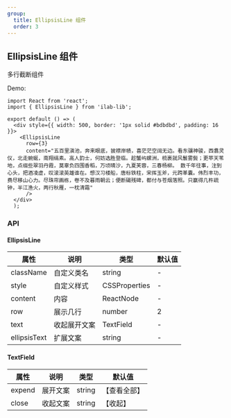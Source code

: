 ```yaml
---
group:
  title: EllipsisLine 组件
  order: 3
---
```


## EllipsisLine 组件
多行截断组件

Demo:

```tsx
import React from 'react';
import { EllipsisLine } from 'ilab-lib';

export default () => (
  <div style={{ width: 500, border: '1px solid #bdbdbd', padding: 16 }}>
    <EllipsisLine
      row={3}
      content="五百里滇池，奔来眼底，披襟岸帻，喜茫茫空阔无边。看东骧神骏，西翥灵仪，北走蜿蜒，南翔缟素。高人韵士，何妨选胜登临。趁蟹屿螺洲，梳裹就风鬟雾鬓；更苹天苇地，点缀些翠羽丹霞，莫辜负四围香稻，万顷晴沙，九夏芙蓉，三春杨柳。 数千年往事，注到心头，把酒凌虚，叹滚滚英雄谁在。想汉习楼船，唐标铁柱，宋挥玉斧，元跨革囊。伟烈丰功，费尽移山心力。尽珠帘画栋，卷不及暮雨朝云；便断碣残碑，都付与苍烟落照。只赢得几杵疏钟，半江渔火，两行秋雁，一枕清霜"
      />
  </div>
  );
```


### API

#### EllipsisLine

| 属性             | 说明                                                            | 类型                | 默认值  |
| ---------------- | --------------------------------------------------------------- | ------------------- | ------- |
| className           | 自定义类名                                    | string            | -       |
| style           | 自定义样式                                    | CSSProperties            | -       |
| content           | 内容                                    | ReactNode            |    -    |
| row         | 展示几行                                                        | number    | 2     |
| text          | 收起展开文案                                                        | TextField    |   -     |
| ellipsisText        | 扩展文案 | string              |  -      |


#### TextField
| 属性             | 说明                                                            | 类型                | 默认值  |
| ---------------- | --------------------------------------------------------------- | ------------------- | ------- |
| expend           | 展开文案                                    | string            | 【查看全部】       |
| close           | 收起文案                                    | string            | 【收起】       |
